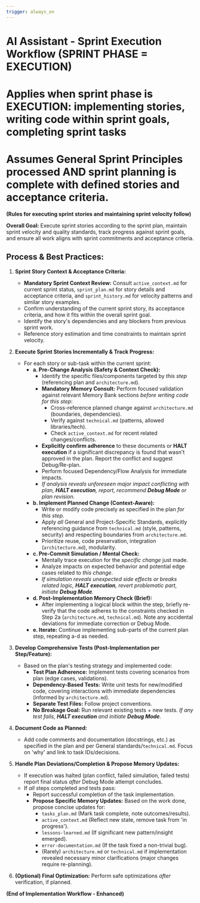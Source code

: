 ```yaml
---
trigger: always_on
---
```


# AI Assistant - Sprint Execution Workflow (SPRINT PHASE = EXECUTION)
# Applies when sprint phase is EXECUTION: implementing stories, writing code within sprint goals, completing sprint tasks
# Assumes General Sprint Principles processed AND sprint planning is complete with defined stories and acceptance criteria.

**(Rules for executing sprint stories and maintaining sprint velocity follow)**

**Overall Goal:** Execute sprint stories according to the sprint plan, maintain sprint velocity and quality standards, track progress against sprint goals, and ensure all work aligns with sprint commitments and acceptance criteria.

## Process & Best Practices:

1.  **Sprint Story Context & Acceptance Criteria:**
    *   **Mandatory Sprint Context Review:** Consult `active_context.md` for current sprint status, `sprint_plan.md` for story details and acceptance criteria, and `sprint_history.md` for velocity patterns and similar story examples.
    *   Confirm understanding of the current sprint story, its acceptance criteria, and how it fits within the overall sprint goal.
    *   Identify the story's dependencies and any blockers from previous sprint work.
    *   Reference story estimation and time constraints to maintain sprint velocity.

2.  **Execute Sprint Stories Incrementally & Track Progress:**
    *   For each story or sub-task within the current sprint:
        *   **a. Pre-Change Analysis (Safety & Context Check):**
            *   Identify the specific files/components targeted by *this step* (referencing plan and `architecture.md`).
            *   **Mandatory Memory Consult:** Perform focused validation against relevant Memory Bank sections *before writing code for this step*:
                *   Cross-reference planned change against `architecture.md` (boundaries, dependencies).
                *   Verify against `technical.md` (patterns, allowed libraries/tech).
                *   Check `active_context.md` for recent related changes/conflicts.
            *   **Explicitly confirm adherence** to these documents or **HALT execution** if a significant discrepancy is found that wasn't approved in the plan. Report the conflict and suggest Debug/Re-plan.
            *   Perform focused Dependency/Flow Analysis for immediate impacts.
            *   *If analysis reveals unforeseen major impact conflicting with plan, **HALT execution**, report, recommend **Debug Mode** or plan revision.*
        *   **b. Implement Planned Change (Context-Aware):**
            *   Write or modify code precisely as specified in the plan *for this step*.
            *   Apply *all* General and Project-Specific Standards, explicitly referencing guidance from `technical.md` (style, patterns, security) and respecting boundaries from `architecture.md`.
            *   Prioritize reuse, code preservation, integration (`architecture.md`), modularity.
        *   **c. Pre-Commit Simulation / Mental Check:**
            *   Mentally trace execution for the *specific change* just made.
            *   Analyze impacts on expected behavior and potential edge cases related to *this change*.
            *   *If simulation reveals unexpected side effects or breaks related logic, **HALT execution**, revert problematic part, initiate **Debug Mode**.*
        *   **d. Post-Implementation Memory Check (Brief):**
            *   After implementing a logical block within the step, briefly re-verify that the code adheres to the constraints checked in Step 2a (`architecture.md`, `technical.md`). Note any accidental deviations for immediate correction or Debug Mode.
        *   **e. Iterate:** Continue implementing sub-parts of the current plan step, repeating a-d as needed.

3.  **Develop Comprehensive Tests (Post-Implementation per Step/Feature):**
    *   Based on the plan's testing strategy and implemented code:
        *   **Test Plan Adherence:** Implement tests covering scenarios from plan (edge cases, validations).
        *   **Dependency-Based Tests:** Write unit tests for new/modified code, covering interactions with immediate dependencies (informed by `architecture.md`).
        *   **Separate Test Files:** Follow project conventions.
        *   **No Breakage Goal:** Run relevant existing tests + new tests. *If any test fails, **HALT execution** and initiate **Debug Mode**.*

4.  **Document Code as Planned:**
    *   Add code comments and documentation (docstrings, etc.) as specified in the plan and per General standards/`technical.md`. Focus on 'why' and link to task IDs/decisions.

5.  **Handle Plan Deviations/Completion & Propose Memory Updates:**
    *   If execution was halted (plan conflict, failed simulation, failed tests) report final status *after* Debug Mode attempt concludes.
    *   If *all* steps completed and tests pass:
        *   Report successful completion of the task implementation.
        *   **Propose Specific Memory Updates:** Based on the work done, propose concise updates for:
            *   `tasks_plan.md` (Mark task complete, note outcomes/results).
            *   `active_context.md` (Reflect new state, remove task from 'in progress').
            *   `lessons-learned.md` (If significant new pattern/insight emerged).
            *   `error-documentation.md` (If the task fixed a non-trivial bug).
            *   (Rarely) `architecture.md` or `technical.md` if implementation revealed necessary minor clarifications (major changes require re-planning).

6.  **(Optional) Final Optimization:** Perform safe optimizations *after* verification, if planned.

**(End of Implementation Workflow - Enhanced)**